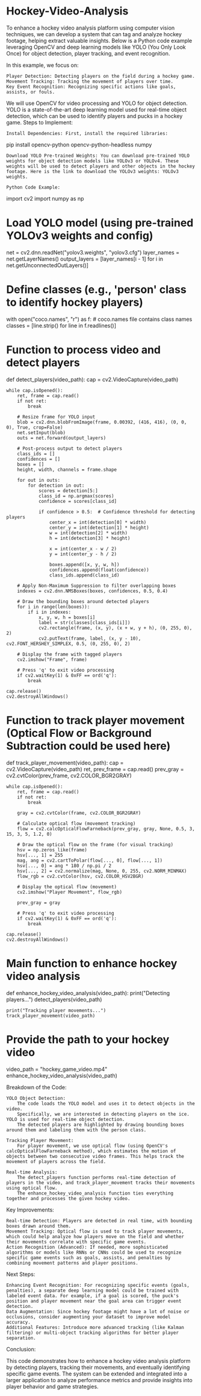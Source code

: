 # Hockey-Video-Analysis
To enhance a hockey video analysis platform using computer vision techniques, we can develop a system that can tag and analyze hockey footage, helping extract valuable insights. Below is a Python code example leveraging OpenCV and deep learning models like YOLO (You Only Look Once) for object detection, player tracking, and event recognition.

In this example, we focus on:

    Player Detection: Detecting players on the field during a hockey game.
    Movement Tracking: Tracking the movement of players over time.
    Key Event Recognition: Recognizing specific actions like goals, assists, or fouls.

We will use OpenCV for video processing and YOLO for object detection. YOLO is a state-of-the-art deep learning model used for real-time object detection, which can be used to identify players and pucks in a hockey game.
Steps to Implement:

    Install Dependencies: First, install the required libraries:

pip install opencv-python opencv-python-headless numpy

    Download YOLO Pre-trained Weights: You can download pre-trained YOLO weights for object detection models like YOLOv3 or YOLOv4. These weights will be used to detect players and other objects in the hockey footage. Here is the link to download the YOLOv3 weights: YOLOv3 weights.

    Python Code Example:

import cv2
import numpy as np

# Load YOLO model (using pre-trained YOLOv3 weights and config)
net = cv2.dnn.readNet("yolov3.weights", "yolov3.cfg")
layer_names = net.getLayerNames()
output_layers = [layer_names[i - 1] for i in net.getUnconnectedOutLayers()]

# Define classes (e.g., 'person' class to identify hockey players)
with open("coco.names", "r") as f:  # coco.names file contains class names
    classes = [line.strip() for line in f.readlines()]

# Function to process video and detect players
def detect_players(video_path):
    cap = cv2.VideoCapture(video_path)
    
    while cap.isOpened():
        ret, frame = cap.read()
        if not ret:
            break
        
        # Resize frame for YOLO input
        blob = cv2.dnn.blobFromImage(frame, 0.00392, (416, 416), (0, 0, 0), True, crop=False)
        net.setInput(blob)
        outs = net.forward(output_layers)
        
        # Post-process output to detect players
        class_ids = []
        confidences = []
        boxes = []
        height, width, channels = frame.shape
        
        for out in outs:
            for detection in out:
                scores = detection[5:]
                class_id = np.argmax(scores)
                confidence = scores[class_id]
                
                if confidence > 0.5:  # Confidence threshold for detecting players
                    center_x = int(detection[0] * width)
                    center_y = int(detection[1] * height)
                    w = int(detection[2] * width)
                    h = int(detection[3] * height)
                    
                    x = int(center_x - w / 2)
                    y = int(center_y - h / 2)
                    
                    boxes.append([x, y, w, h])
                    confidences.append(float(confidence))
                    class_ids.append(class_id)
        
        # Apply Non-Maximum Suppression to filter overlapping boxes
        indexes = cv2.dnn.NMSBoxes(boxes, confidences, 0.5, 0.4)
        
        # Draw the bounding boxes around detected players
        for i in range(len(boxes)):
            if i in indexes:
                x, y, w, h = boxes[i]
                label = str(classes[class_ids[i]])
                cv2.rectangle(frame, (x, y), (x + w, y + h), (0, 255, 0), 2)
                cv2.putText(frame, label, (x, y - 10), cv2.FONT_HERSHEY_SIMPLEX, 0.5, (0, 255, 0), 2)
        
        # Display the frame with tagged players
        cv2.imshow("Frame", frame)
        
        # Press 'q' to exit video processing
        if cv2.waitKey(1) & 0xFF == ord('q'):
            break
    
    cap.release()
    cv2.destroyAllWindows()

# Function to track player movement (Optical Flow or Background Subtraction could be used here)
def track_player_movement(video_path):
    cap = cv2.VideoCapture(video_path)
    ret, prev_frame = cap.read()
    prev_gray = cv2.cvtColor(prev_frame, cv2.COLOR_BGR2GRAY)

    while cap.isOpened():
        ret, frame = cap.read()
        if not ret:
            break
        
        gray = cv2.cvtColor(frame, cv2.COLOR_BGR2GRAY)
        
        # Calculate optical flow (movement tracking)
        flow = cv2.calcOpticalFlowFarneback(prev_gray, gray, None, 0.5, 3, 15, 3, 5, 1.2, 0)
        
        # Draw the optical flow on the frame (for visual tracking)
        hsv = np.zeros_like(frame)
        hsv[..., 1] = 255
        mag, ang = cv2.cartToPolar(flow[..., 0], flow[..., 1])
        hsv[..., 0] = ang * 180 / np.pi / 2
        hsv[..., 2] = cv2.normalize(mag, None, 0, 255, cv2.NORM_MINMAX)
        flow_rgb = cv2.cvtColor(hsv, cv2.COLOR_HSV2BGR)
        
        # Display the optical flow (movement)
        cv2.imshow("Player Movement", flow_rgb)
        
        prev_gray = gray
        
        # Press 'q' to exit video processing
        if cv2.waitKey(1) & 0xFF == ord('q'):
            break
    
    cap.release()
    cv2.destroyAllWindows()

# Main function to enhance hockey video analysis
def enhance_hockey_video_analysis(video_path):
    print("Detecting players...")
    detect_players(video_path)
    
    print("Tracking player movements...")
    track_player_movement(video_path)

# Provide the path to your hockey video
video_path = "hockey_game_video.mp4"
enhance_hockey_video_analysis(video_path)

Breakdown of the Code:

    YOLO Object Detection:
        The code loads the YOLO model and uses it to detect objects in the video.
        Specifically, we are interested in detecting players on the ice. YOLO is used for real-time object detection.
        The detected players are highlighted by drawing bounding boxes around them and labeling them with the person class.

    Tracking Player Movement:
        For player movement, we use optical flow (using OpenCV's calcOpticalFlowFarneback method), which estimates the motion of objects between two consecutive video frames. This helps track the movement of players across the field.

    Real-time Analysis:
        The detect_players function performs real-time detection of players in the video, and track_player_movement tracks their movements using optical flow.
        The enhance_hockey_video_analysis function ties everything together and processes the given hockey video.

Key Improvements:

    Real-time Detection: Players are detected in real time, with bounding boxes drawn around them.
    Movement Tracking: Optical flow is used to track player movements, which could help analyze how players move on the field and whether their movements correlate with specific game events.
    Action Recognition (Advanced): If needed, more sophisticated algorithms or models like RNNs or CNNs could be used to recognize specific game events such as goals, assists, and penalties by combining movement patterns and player positions.

Next Steps:

    Enhancing Event Recognition: For recognizing specific events (goals, penalties), a separate deep learning model could be trained with labeled event data. For example, if a goal is scored, the puck's position and player movement near the goal area can trigger event detection.
    Data Augmentation: Since hockey footage might have a lot of noise or occlusions, consider augmenting your dataset to improve model accuracy.
    Additional Features: Introduce more advanced tracking (like Kalman filtering) or multi-object tracking algorithms for better player separation.

Conclusion:

This code demonstrates how to enhance a hockey video analysis platform by detecting players, tracking their movements, and eventually identifying specific game events. The system can be extended and integrated into a larger application to analyze performance metrics and provide insights into player behavior and game strategies.

